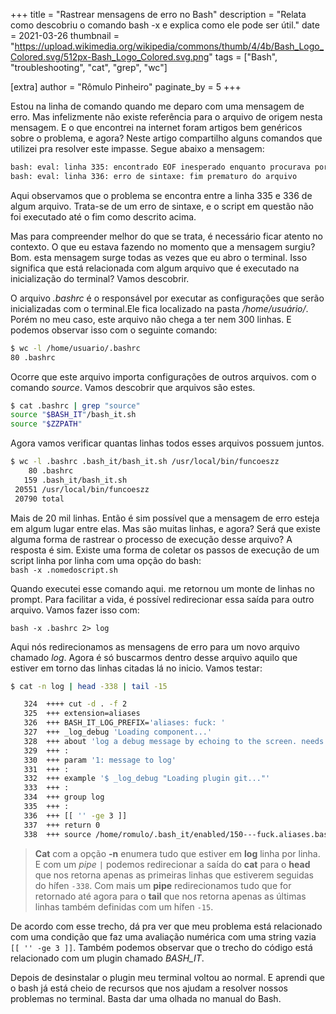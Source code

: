 +++
title = "Rastrear mensagens de erro no Bash"
description = "Relata como descobriu o comando bash -x e explica como ele pode ser útil."
date = 2021-03-26
thumbnail = "https://upload.wikimedia.org/wikipedia/commons/thumb/4/4b/Bash_Logo_Colored.svg/512px-Bash_Logo_Colored.svg.png"
tags = ["Bash", "troubleshooting", "cat", "grep", "wc"]

[extra]
author = "Rômulo Pinheiro"
paginate_by = 5
+++

Estou na linha de comando quando me deparo com uma mensagem de erro. Mas infelizmente não existe referência para o arquivo de origem nesta mensagem. E o que encontrei na internet foram artigos bem genéricos sobre o problema, e agora? Neste artigo compartilho alguns comandos que utilizei pra resolver este impasse. Segue abaixo a mensagem:

```bash
bash: eval: linha 335: encontrado EOF inesperado enquanto procurava por `'' correspondente
bash: eval: linha 336: erro de sintaxe: fim prematuro do arquivo
```

Aqui observamos que o problema se encontra entre a linha 335 e 336 de algum arquivo. Trata-se de um erro de sintaxe, e o script em questão não foi executado até o fim como descrito acima.

Mas para compreender melhor do que se trata, é necessário ficar atento no contexto. O que eu estava fazendo no momento que a mensagem surgiu? Bom. esta mensagem surge todas as vezes que eu abro o terminal. Isso significa que está relacionada com algum arquivo que é executado na inicialização do terminal? Vamos descobrir.

O arquivo _.bashrc_ é o responsável por executar as configurações que serão inicializadas com o terminal.Ele fica localizado na pasta _/home/usuário/_. Porém no meu caso, este arquivo não chega a ter nem 300 linhas. E podemos observar isso com o seguinte comando:

```bash
$ wc -l /home/usuario/.bashrc
80 .bashrc
```

Ocorre que este arquivo importa configurações de outros arquivos. com o comando _source_. Vamos descobrir que arquivos são estes.

```bash
$ cat .bashrc | grep "source"
source "$BASH_IT"/bash_it.sh
source "$ZZPATH"
```

Agora vamos verificar quantas linhas todos esses arquivos possuem juntos.

```bash
$ wc -l .bashrc .bash_it/bash_it.sh /usr/local/bin/funcoeszz
    80 .bashrc
   159 .bash_it/bash_it.sh
 20551 /usr/local/bin/funcoeszz
 20790 total
```

Mais de 20 mil linhas. Então é sim possível que a mensagem de erro esteja em algum lugar entre elas. Mas são muitas linhas, e agora? Será que existe alguma forma de rastrear o processo de execução desse arquivo? A resposta é sim. Existe uma forma de coletar os passos de execução de um script linha por linha com uma opção do bash:  
`bash -x .nomedoscript.sh`

Quando executei esse comando aqui. me retornou um monte de linhas no prompt. Para facilitar a vida, é possível redirecionar essa saída para outro arquivo. Vamos fazer isso com:

`bash -x .bashrc 2> log`

Aqui nós redirecionamos as mensagens de erro para um novo arquivo chamado _log_. Agora é só buscarmos dentro desse arquivo aquilo que estiver em torno das linhas citadas lá no inicio. Vamos testar:

```bash
$ cat -n log | head -338 | tail -15 

   324	++++ cut -d . -f 2
   325	+++ extension=aliases
   326	+++ BASH_IT_LOG_PREFIX='aliases: fuck: '
   327	+++ _log_debug 'Loading component...'
   328	+++ about 'log a debug message by echoing to the screen. needs BASH_IT_LOG_LEVEL >= BASH_IT_LOG_LEVEL_ALL'
   329	+++ :
   330	+++ param '1: message to log'
   331	+++ :
   332	+++ example '$ _log_debug "Loading plugin git..."'
   333	+++ :
   334	+++ group log
   335	+++ :
   336	+++ [[ '' -ge 3 ]]
   337	+++ return 0
   338	+++ source /home/romulo/.bash_it/enabled/150---fuck.aliases.bash
```
> **Cat** com a opção **-n** enumera tudo que estiver em **log** linha por linha. E com um _pipe_ ``` | ``` podemos redirecionar a saída do **cat** para o **head** que nos retorna apenas as primeiras linhas que estiverem seguidas do hífen ```-338```. Com mais um **pipe** redirecionamos tudo que for retornado até agora para o **tail** que nos retorna apenas as últimas linhas também definidas com um hífen ```-15```.

De acordo com esse trecho, dá pra ver que meu problema está relacionado com uma condição que faz uma avaliação numérica com uma string vazia `[[ '' -ge 3 ]]`. Também podemos observar que o trecho do código está relacionado com um plugin chamado _BASH_IT_. 

Depois de desinstalar o plugin meu terminal voltou ao normal. E aprendi que o bash já está cheio de recursos que nos ajudam a resolver nossos problemas no terminal. Basta dar uma olhada no manual do Bash. 
